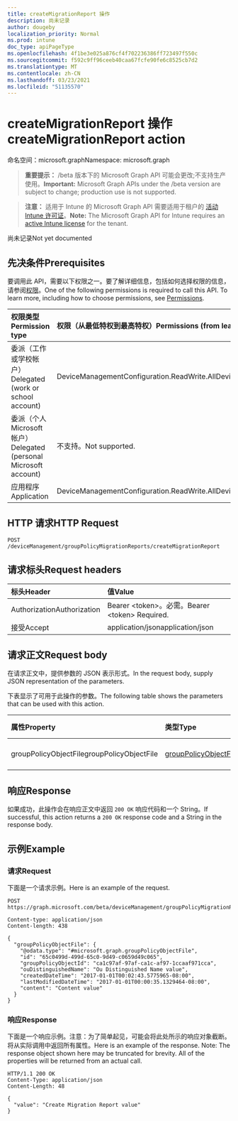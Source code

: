 ```yaml
---
title: createMigrationReport 操作
description: 尚未记录
author: dougeby
localization_priority: Normal
ms.prod: intune
doc_type: apiPageType
ms.openlocfilehash: 4f1be3e025a876cf4f702236386ff723497f550c
ms.sourcegitcommit: f592c9ff96ceeb40caa67fcfe90fe6c8525cb7d2
ms.translationtype: MT
ms.contentlocale: zh-CN
ms.lasthandoff: 03/23/2021
ms.locfileid: "51135570"
---
```

# <a name="createmigrationreport-action"></a><span data-ttu-id="25c20-103">createMigrationReport 操作</span><span class="sxs-lookup"><span data-stu-id="25c20-103">createMigrationReport action</span></span>

<span data-ttu-id="25c20-104">命名空间：microsoft.graph</span><span class="sxs-lookup"><span data-stu-id="25c20-104">Namespace: microsoft.graph</span></span>

> <span data-ttu-id="25c20-105">**重要提示：** /beta 版本下的 Microsoft Graph API 可能会更改;不支持生产使用。</span><span class="sxs-lookup"><span data-stu-id="25c20-105">**Important:** Microsoft Graph APIs under the /beta version are subject to change; production use is not supported.</span></span>

> <span data-ttu-id="25c20-106">**注意：** 适用于 Intune 的 Microsoft Graph API 需要适用于租户的 [活动 Intune 许可证](https://go.microsoft.com/fwlink/?linkid=839381)。</span><span class="sxs-lookup"><span data-stu-id="25c20-106">**Note:** The Microsoft Graph API for Intune requires an [active Intune license](https://go.microsoft.com/fwlink/?linkid=839381) for the tenant.</span></span>

<span data-ttu-id="25c20-107">尚未记录</span><span class="sxs-lookup"><span data-stu-id="25c20-107">Not yet documented</span></span>

## <a name="prerequisites"></a><span data-ttu-id="25c20-108">先决条件</span><span class="sxs-lookup"><span data-stu-id="25c20-108">Prerequisites</span></span>
<span data-ttu-id="25c20-p101">要调用此 API，需要以下权限之一。要了解详细信息，包括如何选择权限的信息，请参阅[权限](/graph/permissions-reference)。</span><span class="sxs-lookup"><span data-stu-id="25c20-p101">One of the following permissions is required to call this API. To learn more, including how to choose permissions, see [Permissions](/graph/permissions-reference).</span></span>

|<span data-ttu-id="25c20-111">权限类型</span><span class="sxs-lookup"><span data-stu-id="25c20-111">Permission type</span></span>|<span data-ttu-id="25c20-112">权限（从最低特权到最高特权）</span><span class="sxs-lookup"><span data-stu-id="25c20-112">Permissions (from least to most privileged)</span></span>|
|:---|:---|
|<span data-ttu-id="25c20-113">委派（工作或学校帐户）</span><span class="sxs-lookup"><span data-stu-id="25c20-113">Delegated (work or school account)</span></span>|<span data-ttu-id="25c20-114">DeviceManagementConfiguration.ReadWrite.All</span><span class="sxs-lookup"><span data-stu-id="25c20-114">DeviceManagementConfiguration.ReadWrite.All</span></span>|
|<span data-ttu-id="25c20-115">委派（个人 Microsoft 帐户）</span><span class="sxs-lookup"><span data-stu-id="25c20-115">Delegated (personal Microsoft account)</span></span>|<span data-ttu-id="25c20-116">不支持。</span><span class="sxs-lookup"><span data-stu-id="25c20-116">Not supported.</span></span>|
|<span data-ttu-id="25c20-117">应用程序</span><span class="sxs-lookup"><span data-stu-id="25c20-117">Application</span></span>|<span data-ttu-id="25c20-118">DeviceManagementConfiguration.ReadWrite.All</span><span class="sxs-lookup"><span data-stu-id="25c20-118">DeviceManagementConfiguration.ReadWrite.All</span></span>|

## <a name="http-request"></a><span data-ttu-id="25c20-119">HTTP 请求</span><span class="sxs-lookup"><span data-stu-id="25c20-119">HTTP Request</span></span>
<!-- {
  "blockType": "ignored"
}
-->
``` http
POST /deviceManagement/groupPolicyMigrationReports/createMigrationReport
```

## <a name="request-headers"></a><span data-ttu-id="25c20-120">请求标头</span><span class="sxs-lookup"><span data-stu-id="25c20-120">Request headers</span></span>
|<span data-ttu-id="25c20-121">标头</span><span class="sxs-lookup"><span data-stu-id="25c20-121">Header</span></span>|<span data-ttu-id="25c20-122">值</span><span class="sxs-lookup"><span data-stu-id="25c20-122">Value</span></span>|
|:---|:---|
|<span data-ttu-id="25c20-123">Authorization</span><span class="sxs-lookup"><span data-stu-id="25c20-123">Authorization</span></span>|<span data-ttu-id="25c20-124">Bearer &lt;token&gt;。必需。</span><span class="sxs-lookup"><span data-stu-id="25c20-124">Bearer &lt;token&gt; Required.</span></span>|
|<span data-ttu-id="25c20-125">接受</span><span class="sxs-lookup"><span data-stu-id="25c20-125">Accept</span></span>|<span data-ttu-id="25c20-126">application/json</span><span class="sxs-lookup"><span data-stu-id="25c20-126">application/json</span></span>|

## <a name="request-body"></a><span data-ttu-id="25c20-127">请求正文</span><span class="sxs-lookup"><span data-stu-id="25c20-127">Request body</span></span>
<span data-ttu-id="25c20-128">在请求正文中，提供参数的 JSON 表示形式。</span><span class="sxs-lookup"><span data-stu-id="25c20-128">In the request body, supply JSON representation of the parameters.</span></span>

<span data-ttu-id="25c20-129">下表显示了可用于此操作的参数。</span><span class="sxs-lookup"><span data-stu-id="25c20-129">The following table shows the parameters that can be used with this action.</span></span>

|<span data-ttu-id="25c20-130">属性</span><span class="sxs-lookup"><span data-stu-id="25c20-130">Property</span></span>|<span data-ttu-id="25c20-131">类型</span><span class="sxs-lookup"><span data-stu-id="25c20-131">Type</span></span>|<span data-ttu-id="25c20-132">说明</span><span class="sxs-lookup"><span data-stu-id="25c20-132">Description</span></span>|
|:---|:---|:---|
|<span data-ttu-id="25c20-133">groupPolicyObjectFile</span><span class="sxs-lookup"><span data-stu-id="25c20-133">groupPolicyObjectFile</span></span>|[<span data-ttu-id="25c20-134">groupPolicyObjectFile</span><span class="sxs-lookup"><span data-stu-id="25c20-134">groupPolicyObjectFile</span></span>](../resources/intune-gpanalyticsservice-grouppolicyobjectfile.md)|<span data-ttu-id="25c20-135">尚未记录</span><span class="sxs-lookup"><span data-stu-id="25c20-135">Not yet documented</span></span>|



## <a name="response"></a><span data-ttu-id="25c20-136">响应</span><span class="sxs-lookup"><span data-stu-id="25c20-136">Response</span></span>
<span data-ttu-id="25c20-137">如果成功，此操作会在响应正文中返回 `200 OK` 响应代码和一个 String。</span><span class="sxs-lookup"><span data-stu-id="25c20-137">If successful, this action returns a `200 OK` response code and a String in the response body.</span></span>

## <a name="example"></a><span data-ttu-id="25c20-138">示例</span><span class="sxs-lookup"><span data-stu-id="25c20-138">Example</span></span>

### <a name="request"></a><span data-ttu-id="25c20-139">请求</span><span class="sxs-lookup"><span data-stu-id="25c20-139">Request</span></span>
<span data-ttu-id="25c20-140">下面是一个请求示例。</span><span class="sxs-lookup"><span data-stu-id="25c20-140">Here is an example of the request.</span></span>
``` http
POST https://graph.microsoft.com/beta/deviceManagement/groupPolicyMigrationReports/createMigrationReport

Content-type: application/json
Content-length: 438

{
  "groupPolicyObjectFile": {
    "@odata.type": "#microsoft.graph.groupPolicyObjectFile",
    "id": "65c0499d-499d-65c0-9d49-c0659d49c065",
    "groupPolicyObjectId": "ca1c97af-97af-ca1c-af97-1ccaaf971cca",
    "ouDistinguishedName": "Ou Distinguished Name value",
    "createdDateTime": "2017-01-01T00:02:43.5775965-08:00",
    "lastModifiedDateTime": "2017-01-01T00:00:35.1329464-08:00",
    "content": "Content value"
  }
}
```

### <a name="response"></a><span data-ttu-id="25c20-141">响应</span><span class="sxs-lookup"><span data-stu-id="25c20-141">Response</span></span>
<span data-ttu-id="25c20-p102">下面是一个响应示例。注意：为了简单起见，可能会将此处所示的响应对象截断。将从实际调用中返回所有属性。</span><span class="sxs-lookup"><span data-stu-id="25c20-p102">Here is an example of the response. Note: The response object shown here may be truncated for brevity. All of the properties will be returned from an actual call.</span></span>
``` http
HTTP/1.1 200 OK
Content-Type: application/json
Content-Length: 48

{
  "value": "Create Migration Report value"
}
```




